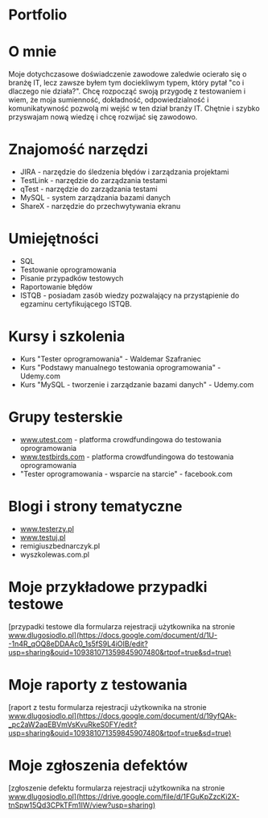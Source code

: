 # Portfolio

# O mnie

Moje dotychczasowe doświadczenie zawodowe zaledwie ocierało się o branżę IT, lecz zawsze byłem tym dociekliwym typem, który pytał "co i dlaczego nie działa?". Chcę rozpocząć swoją przygodę z testowaniem i wiem, że moja sumienność, dokładność, odpowiedzialność i komunikatywność pozwolą mi wejść w ten dział branży IT. Chętnie i szybko przyswajam nową wiedzę i chcę rozwijać się zawodowo.

# Znajomość narzędzi
* JIRA - narzędzie do śledzenia błędów i zarządzania projektami
* TestLink - narzędzie do zarządzania testami
* qTest - narzędzie do zarządzania testami
* MySQL - system zarządzania bazami danych
* ShareX - narzędzie do przechwytywania ekranu

# Umiejętności
* SQL
* Testowanie oprogramowania
* Pisanie przypadków testowych
* Raportowanie błędów
* ISTQB - posiadam zasób wiedzy pozwalający na przystąpienie do egzaminu certyfikującego ISTQB.

# Kursy i szkolenia
* Kurs "Tester oprogramowania" - Waldemar Szafraniec
* Kurs "Podstawy manualnego testowania oprogramowania" - Udemy.com
* Kurs "MySQL - tworzenie i zarządzanie bazami danych" - Udemy.com

# Grupy testerskie
* www.utest.com - platforma crowdfundingowa do testowania oprogramowania
* www.testbirds.com - platforma crowdfundingowa do testowania oprogramowania
* "Tester oprogramowania - wsparcie na starcie" - facebook.com

# Blogi i strony tematyczne
* www.testerzy.pl
* www.testuj.pl
* remigiuszbednarczyk.pl
* wyszkolewas.com.pl

# Moje przykładowe przypadki testowe
[przypadki testowe dla formularza rejestracji użytkownika na stronie www.dlugosiodlo.pl](https://docs.google.com/document/d/1U--1n4R_qOQ8eDDAAc0_1s5fS9L4iOIB/edit?usp=sharing&ouid=109381071359845907480&rtpof=true&sd=true)

# Moje raporty z testowania
[raport z testu formularza rejestracji użytkownika na stronie www.dlugosiodlo.pl](https://docs.google.com/document/d/19yfQAk-_pc2aW2aqEBVmVsKvuRkeS0FY/edit?usp=sharing&ouid=109381071359845907480&rtpof=true&sd=true)

# Moje zgłoszenia defektów
[zgłoszenie defektu formularza rejestracji użytkownika na stronie www.dlugosiodlo.pl](https://drive.google.com/file/d/1FGuKpZzcKi2X-tnSpw15Qd3CPkTFm1IW/view?usp=sharing)
